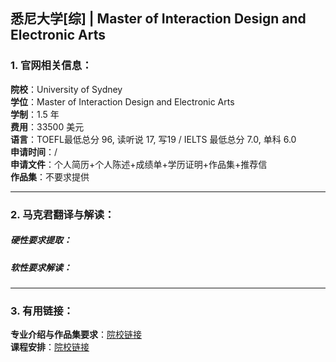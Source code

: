 ## 悉尼大学[综] | Master of Interaction Design and Electronic Arts


### 1. 官网相关信息：

**院校**：University of Sydney  
**学位**：Master of Interaction Design and Electronic Arts  
**学制**：1.5 年  
**费用**：33500 美元  
**语言**：TOEFL最低总分 96, 读听说 17, 写19 / IELTS 最低总分 7.0, 单科 6.0      
**申请时间**：/  
**申请文件**：个人简历+个人陈述+成绩单+学历证明+作品集+推荐信  
**作品集**：不要求提供   




---


### 2. 马克君翻译与解读：

##### 硬性要求提取：


##### 软性要求解读：



---


### 3. 有用链接：

**专业介绍与作品集要求**：[院校链接](https://sydney.edu.au/courses/master-of-interaction-design-and-electronic-arts)  
**课程安排**：[院校链接](https://sydney.edu.au/courses/courses/pc/master-of-interaction-design-and-electronic-arts.html) 